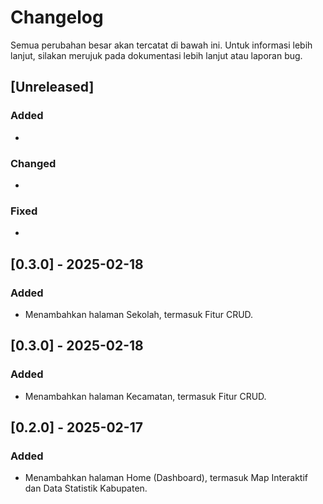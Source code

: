 # Changelog

Semua perubahan besar akan tercatat di bawah ini. Untuk informasi lebih lanjut, silakan merujuk pada dokumentasi lebih lanjut atau laporan bug.

## [Unreleased]

### Added

-

### Changed

-

### Fixed

-

## [0.3.0] - 2025-02-18

### Added

- Menambahkan halaman Sekolah, termasuk Fitur CRUD.

## [0.3.0] - 2025-02-18

### Added

- Menambahkan halaman Kecamatan, termasuk Fitur CRUD.

## [0.2.0] - 2025-02-17

### Added

- Menambahkan halaman Home (Dashboard), termasuk Map Interaktif dan Data Statistik Kabupaten.
